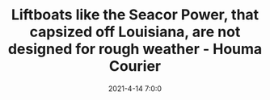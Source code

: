 ---
"title": "Liftboats like the Seacor Power, that capsized off Louisiana, are not designed for rough weather - Houma Courier"
"date": "2021-4-14 7:0:0"
"feed_name": "GOOGLENEWSDRILLING"
"feed_website": "https://news.google.com/search?q=drilling%2Bincident&hl=en-US&gl=US&ceid=US:en"
"feed_rss": "https://news.google.com/rss/search?q=drilling%2Bincident&hl=en-US&gl=US&ceid=US:en"
"link": "https://www.houmatoday.com/story/news/2021/04/14/seacor-power-lift-boat-capsized-louisiana-what-kind/7230210002/"
"file": "_posts/2021-1-1-3afeece9989396361403a94a9d29faecac8f0eeb.md"
"accident": "0"
"drilling": "0"
---
